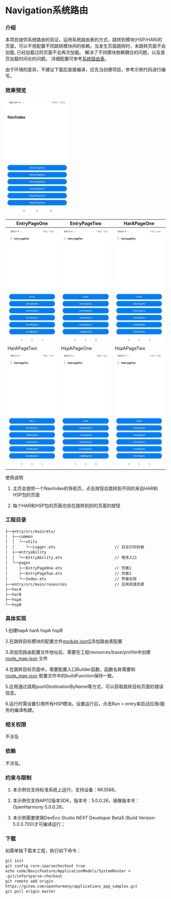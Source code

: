 # Navigation系统路由

### 介绍

本项目提供系统路由的验证，运用系统路由表的方式，跳转到模块(HSP/HAR)的页面，可以不用配置不同跳转模块间的依赖。当发生页面跳转时，未跳转页面不会加载,
已经加载过的页面不会再次加载。 解决了不同模块依赖耦合的问题，以及首页加载时间长的问题。
详细配置可参考[系统路由表](https://gitee.com/openharmony/docs/blob/master/zh-cn/application-dev/ui/arkts-navigation-navigation.md)。

由于环境的差异，不建议下载后直接编译，应先当创建项目，参考示例代码进行编写。

### 效果预览

<img src="./images/NavIndex.jpeg" width="200" height="360" /> 

| EntryPageOne                                                     | EntryPageTwo                                                     | HarAPageOne                                                     | 
|------------------------------------------------------------------|------------------------------------------------------------------|-----------------------------------------------------------------|
| <img src="./images/EntryPageOne.jpeg" width="200" height="360"/> | <img src="./images/EntryPageTwo.jpeg" width="200" height="360"/> | <img src="./images/HarAPageOne.jpeg" width="200" height="360"/> |
| HarAPageTwo                                                      | HspAPageOne                                                      | HspAPageTwo                                                     |
| <img src="./images/HarAPageTwo.jpeg" width="200" height="360"/>  | <img src="./images/HspAPageOne.jpeg" width="200" height="360"/>  | <img src="./images/HspAPageTwo.jpeg" width="200" height="360"/> |

使用说明

1. 主页会提供一个NavIndex的导航页，点击按钮会跳转到不同的来自HAR和HSP包的页面

2. 每个HAR和HSP包的页面也存在跳转到别的页面的按钮

### 工程目录

```
├──entry/src/main/ets/
│  ├──common
│  │  └──utils
│  │     └──Logger.ets                          // 日志打印封装
│  ├──entryability
│  │  └──EntryAbility.ets                       // 程序入口  
│  └──pages
│     ├──EntryPageOne.ets                       // 页面1
│     ├──EntryPageTwo.ets                       // 页面2
│     └──Index.ets                              // 界面实现
├──entry/src/main/resources                     // 应用资源目录
├──harA
├──harB
├──hspA
└──hspB
```

### 具体实现

1.创建hapA harA hspA hspB

2.在跳转目标模块的配置文件[module.json5](entry/src/main/module.json5)添加路由表配置

3.添加完路由配置文件地址后，需要在工程resources/base/profile中创建[route_map.json](entry/src/main/resources/base/profile/router_map.json)
文件

4.在跳转目标页面中，需要配置入口Builder函数，函数名称需要和[route_map.json](entry/src/main/resources/base/profile/router_map.json)
配置文件中的buildFunction保持一致。

5.应用通过调用pushDestinationByName等方式，可以获取跳转目标页面的错误信息。

6.运行时需设置引用所有HSP模块。设置运行后，点击Run > entry来启动应用/服务的编译构建。

### 相关权限

不涉及

### 依赖

不涉及。

### 约束与限制

1. 本示例仅支持标准系统上运行，支持设备：RK3568。

2. 本示例仅支持API12版本SDK，版本号：5.0.0.26，镜像版本号：OpenHarmony 5.0.0.26。

3. 本示例需要使用DevEco Studio NEXT Developer Beta5 (Build Version: 5.0.3.700)才可编译运行；

### 下载

如需单独下载本工程，执行如下命令：

```
git init
git config core.sparsecheckout true
echo code/BasicFeature/ApplicationModels/SystemRouter > .git/info/sparse-checkout
git remote add origin https://gitee.com/openharmony/applications_app_samples.git
git pull origin master
```
